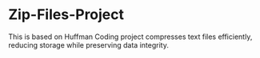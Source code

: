 # Zip-Files-Project
This is based on  Huffman Coding project compresses text files efficiently, reducing storage while preserving data integrity. 
